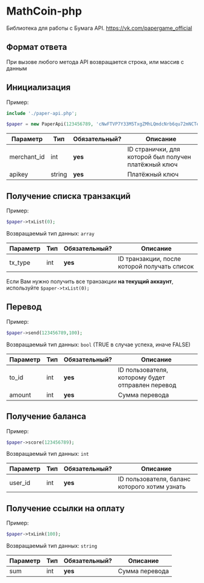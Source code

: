 # MathCoin-php
 Библиотека для работы с Бумага API.
 https://vk.com/papergame_official

## Формат ответа
При вызове любого метода API возвращается строка, или массив с данным

## Инициализация

Пример:
```php
include './paper-api.php';

$paper = new PaperApi(123456789, 'cNwFTVP7Y33M5TxgZMhLQmdcNrb6qu72mNCTeRdX9PVEqbJPpe');
```

| Параметр     | Тип    | Обязательный?     | Описание                                             |
|--------------|--------|-------------------|------------------------------------------------------|
| merchant_id  | int    | **yes**           | ID странички, для которой был получен платёжный ключ |
| apikey       | string | **yes**           | Платёжный ключ                                       |

## Получение списка транзакций
Пример:
```php
$paper->txList(0);
```
Возвращаемый тип данных: `array`

| Параметр     | Тип    | Обязательный? | Описание                                    | 
|--------------|--------|---------------|---------------------------------------------|
| tx_type      | int    | **yes**       | ID транзакции, после которой получать список|

Если Вам нужно получить все транзакции **на текущий аккаунт**, используйте `$paper->txList(0);`

## Перевод
Пример:
```php
$paper->send(123456789,100);
```
Возвращаемый тип данных: `bool` (TRUE в случае успеха, иначе FALSE)

| Параметр         | Тип    | Обязательный? | Описание                                            |
|------------------|--------|---------------|-----------------------------------------------------|
| to_id            | int    | **yes**       | ID пользователя, которому будет отправлен перевод   |
| amount           | int    | **yes**       | Сумма перевода                                      |

## Получение баланса
Пример:
```php
$paper->score(123456789);
```
Возвращаемый тип данных: `int`

| Параметр     | Тип    | Обязательный? | Описание                                      |
|--------------|--------|---------------|-----------------------------------------------|
| user_id      | int  | **yes**         | ID пользователя, баланс которого хотим узнать |

## Получение ссылки на оплату
Пример:
```php
$paper->txLink(100);
```
Возвращаемый тип данных: `string`

| Параметр     | Тип    | Обязательный?   | Описание         |
|--------------|--------|-----------------|------------------|
| sum          | int    | **yes**         | Сумма перевода   |
